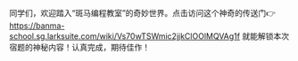 同学们，欢迎踏入“斑马编程教室”的奇妙世界。点击访问这个神奇的传送门👉 https://banma-school.sg.larksuite.com/wiki/Vs70wTSWmic2jjkClOOlMQVAg1f 
就能解锁本次宿题的神秘内容！认真完成，期待佳作！